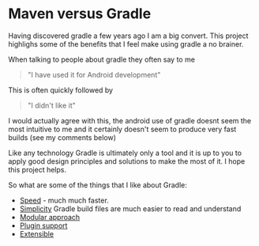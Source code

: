 # Maven versus Gradle

Having discovered gradle a few years ago I am a big convert.  This project highlighs some of the benefits that I feel make using gradle a no brainer.

When talking to people about gradle they often say to me 

>"I have used it for Android development"

This is often quickly followed by
 > "I didn't like it"

I would actually agree with this, the android use of gradle doesnt seem the most intuitive to me and it certainly doesn't seem to produce very fast builds (see my comments below)

Like any technology Gradle is ultimately only a tool and it is up to you to apply good design principles and solutions to make the most of it.  I hope this project helps.

So what are some of the things that I like about Gradle:

- [Speed](documentation/speed.md) - much much faster.
- [Simplicity](documentation/simplicity.md) Gradle build files are much easier to read and understand
- [Modular approach](documentation/modular.md)
- [Plugin support](documentation/plugins.md)
- [Extensible](documentation/extensible.md)

